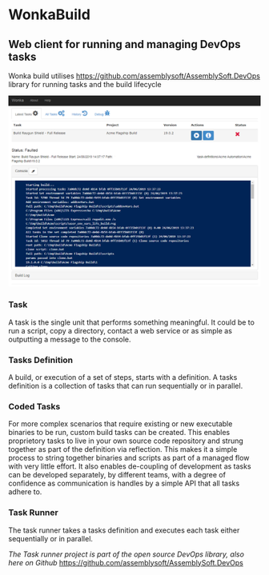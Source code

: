# WonkaBuild

## Web client for running and managing DevOps tasks

Wonka build utilises https://github.com/assemblysoft/AssemblySoft.DevOps library for running tasks and the build lifecycle

![Alt text](thumb.png?raw=true "User Interface for Wonka Build Web site")


### Task
A task is the single unit that performs something meaningful. It could be to run a script, copy a directory, contact a web service or as simple as outputting a message to the console.

### Tasks Definition
A build, or execution of a set of steps, starts with a definition. A tasks definition is a collection of tasks that can run sequentially or in parallel.

### Coded Tasks
For more complex scenarios that require existing or new executable binaries to be run, custom build tasks can be created.
This enables proprietory tasks to live in your own source code repository and strung together as part of the definition via reflection. This makes it a simple process to string together binaries and scripts as part of a managed flow with very little effort. It also enables de-coupling of development as tasks can be developed separately, by different teams, with a degree of confidence as communication is handles by a simple API that all tasks adhere to.

### Task Runner
The task runner takes a tasks definition and executes each task either sequentially or in parallel.

*The Task runner project is part of the open source DevOps library, also here on Github* https://github.com/assemblysoft/AssemblySoft.DevOps
 


